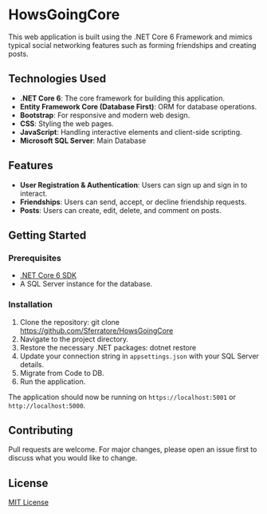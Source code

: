# HowsGoingCore
This web application is built using the .NET Core 6 Framework and mimics typical social networking features such as forming friendships and creating posts.

## Technologies Used

- **.NET Core 6**: The core framework for building this application.
- **Entity Framework Core (Database First)**: ORM for database operations.
- **Bootstrap**: For responsive and modern web design.
- **CSS**: Styling the web pages.
- **JavaScript**: Handling interactive elements and client-side scripting.
- **Microsoft SQL Server**: Main Database

## Features

- **User Registration & Authentication**: Users can sign up and sign in to interact.
- **Friendships**: Users can send, accept, or decline friendship requests.
- **Posts**: Users can create, edit, delete, and comment on posts.

## Getting Started

### Prerequisites

- [.NET Core 6 SDK](https://dotnet.microsoft.com/download/dotnet/6.0)
- A SQL Server instance for the database.

### Installation

1. Clone the repository: git clone https://github.com/Sferratore/HowsGoingCore
2. Navigate to the project directory.
3. Restore the necessary .NET packages: dotnet restore
4. Update your connection string in `appsettings.json` with your SQL Server details.
5. Migrate from Code to DB.
6. Run the application.

The application should now be running on `https://localhost:5001` or `http://localhost:5000`.

## Contributing

Pull requests are welcome. For major changes, please open an issue first to discuss what you would like to change.

## License

[MIT License](./LICENSE)
   
